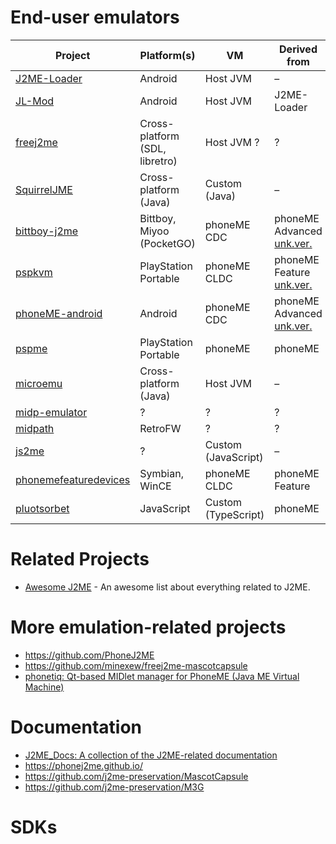 # End-user emulators

Project|Platform(s)|VM|Derived from|Completeness/compatibility
-|-|-|-|-
[J2ME-Loader](https://github.com/nikita36078/J2ME-Loader)|Android|Host JVM|&ndash;|?
[JL-Mod](https://github.com/woesss/JL-Mod)|Android|Host JVM|J2ME-Loader|like J2ME-Loader + MascotCapsule Micro3D
[freej2me](https://github.com/hex007/freej2me)|Cross-platform (SDL, libretro)|Host JVM ?|?|?
[SquirrelJME](https://github.com/SquirrelJME/SquirrelJME)|Cross-platform (Java)|Custom (Java)|&ndash;|?
[bittboy-j2me](https://github.com/pthalin/bittboy-j2me)|Bittboy, Miyoo (PocketGO)|phoneME CDC|phoneME Advanced [unk.ver.](https://github.com/pthalin/bittboy-j2me/commit/e38dc4a223185fdd68f35dff5d0c37a1c3668202)|?
[pspkvm](https://github.com/vadosnaprimer/pspkvm)|PlayStation Portable|phoneME CLDC|phoneME Feature [unk.ver.](https://github.com/vadosnaprimer/pspkvm/commit/ead774969040d7e93df4f42f3ae0abccd7950707)|?
[phoneME-android](https://github.com/nikita36078/phoneME-android)|Android|phoneME CDC|phoneME Advanced [unk.ver.](https://github.com/nikita36078/phoneME-android/commit/c2eea3f36e34c4ce8dd3606496151473a065a20e)|?
[pspme](https://github.com/vadosnaprimer/pspme)|PlayStation Portable|phoneME|phoneME|?
[microemu](https://github.com/artem-frolov/microemu)|Cross-platform (Java)|Host JVM|&ndash;|?
[midp-emulator](https://github.com/ichisadashioko/midp-emulator)|?|?|?|?
[midpath](https://github.com/jbanes/midpath)|RetroFW|?|?|?
[js2me](https://github.com/szatkus/js2me)|?|Custom (JavaScript)|&ndash;|?
[phonemefeaturedevices](https://github.com/hbao/phonemefeaturedevices)|Symbian, WinCE|phoneME CLDC|phoneME Feature|?
[pluotsorbet](https://github.com/mozilla/pluotsorbet)|JavaScript|Custom (TypeScript)|phoneME|?

# Related Projects

- [Awesome J2ME](https:://github.com/hstsethi/awesome-j2me) - An awesome list about everything related to J2ME.

# More emulation-related projects

- https://github.com/PhoneJ2ME
- https://github.com/minexew/freej2me-mascotcapsule
- [phonetiq: Qt-based MIDlet manager for PhoneME (Java ME Virtual Machine)](https://github.com/Sektor/phonetiq)

# Documentation

- [J2ME_Docs: A collection of the J2ME-related documentation](https://nikita36078.github.io/J2ME_Docs/)
- https://phonej2me.github.io/
- https://github.com/j2me-preservation/MascotCapsule
- https://github.com/j2me-preservation/M3G

# SDKs


